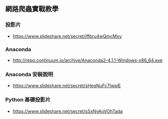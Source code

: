 ## 網路爬蟲實戰教學

### 投影片
- https://www.slideshare.net/secret/jffbru4wQmcMxy

### Anaconda
- http://repo.continuum.io/archive/Anaconda2-4.1.1-Windows-x86_64.exe

### Anaconda 安裝說明
- https://www.slideshare.net/secret/sHeqNuFc7lwpiE

### Python 基礎投影片
- https://www.slideshare.net/secret/sSxNvAoVOhTada